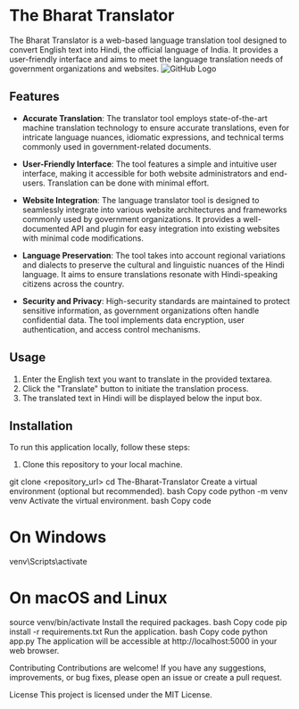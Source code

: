 # The Bharat Translator

The Bharat Translator is a web-based language translation tool designed to convert English text into Hindi, the official language of India. It provides a user-friendly interface and aims to meet the language translation needs of government organizations and websites.
![GitHub Logo](https://github.com/Saicharan5741/The_Bharat_Translator/blob/master/static/images/123.jpeg)

## Features

- **Accurate Translation**: The translator tool employs state-of-the-art machine translation technology to ensure accurate translations, even for intricate language nuances, idiomatic expressions, and technical terms commonly used in government-related documents.

- **User-Friendly Interface**: The tool features a simple and intuitive user interface, making it accessible for both website administrators and end-users. Translation can be done with minimal effort.

- **Website Integration**: The language translator tool is designed to seamlessly integrate into various website architectures and frameworks commonly used by government organizations. It provides a well-documented API and plugin for easy integration into existing websites with minimal code modifications.

- **Language Preservation**: The tool takes into account regional variations and dialects to preserve the cultural and linguistic nuances of the Hindi language. It aims to ensure translations resonate with Hindi-speaking citizens across the country.

- **Security and Privacy**: High-security standards are maintained to protect sensitive information, as government organizations often handle confidential data. The tool implements data encryption, user authentication, and access control mechanisms.

## Usage

1. Enter the English text you want to translate in the provided textarea.
2. Click the "Translate" button to initiate the translation process.
3. The translated text in Hindi will be displayed below the input box.

## Installation

To run this application locally, follow these steps:

1. Clone this repository to your local machine.


git clone <repository_url>
cd The-Bharat-Translator
Create a virtual environment (optional but recommended).
bash
Copy code
python -m venv venv
Activate the virtual environment.
bash
Copy code
# On Windows
venv\Scripts\activate

# On macOS and Linux
source venv/bin/activate
Install the required packages.
bash
Copy code
pip install -r requirements.txt
Run the application.
bash
Copy code
python app.py
The application will be accessible at http://localhost:5000 in your web browser.

Contributing
Contributions are welcome! If you have any suggestions, improvements, or bug fixes, please open an issue or create a pull request.

License
This project is licensed under the MIT License.







